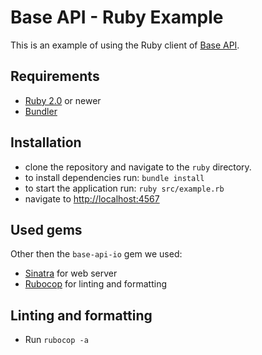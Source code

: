 # Base API - Ruby Example

This is an example of using the Ruby client of [Base API](https://www.base-api.io).

## Requirements

- [Ruby 2.0](https://www.ruby-lang.org/en/) or newer
- [Bundler](https://bundler.io)

## Installation

- clone the repository and navigate to the `ruby` directory.
- to install dependencies run: `bundle install`
- to start the application run: `ruby src/example.rb`
- navigate to [http://localhost:4567](http://localhost:4567)

## Used gems

Other then the `base-api-io` gem we used:

- [Sinatra](http://sinatrarb.com) for web server
- [Rubocop](https://github.com/rubocop-hq/rubocop) for linting and formatting

## Linting and formatting

- Run `rubocop -a`
